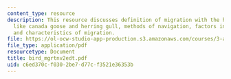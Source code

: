 ```yaml
---
content_type: resource
description: This resource discusses definition of migration with the help of examples
  like canada goose and herring gull, methods of navigation, factors in migration,
  and characteristics of migration.
file: https://ol-ocw-studio-app-production.s3.amazonaws.com/courses/3-a26-freshman-seminar-the-nature-of-engineering-fall-2005/c6ed370cf0302be7d77cf3521e36353b_bird_mgrtnv2edt.pdf
file_type: application/pdf
resourcetype: Document
title: bird_mgrtnv2edt.pdf
uid: c6ed370c-f030-2be7-d77c-f3521e36353b
---
```

